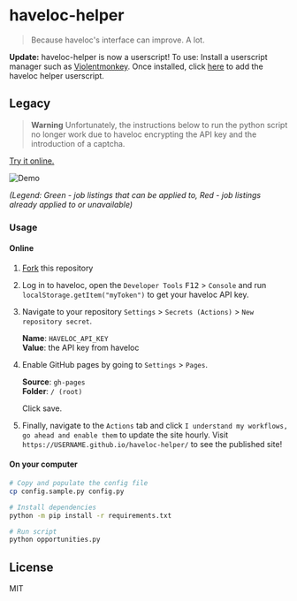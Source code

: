 # haveloc-helper

> Because haveloc's interface can improve. A lot.

**Update:** haveloc-helper is now a userscript! To use: Install a userscript manager such as [Violentmonkey](https://violentmonkey.github.io/). Once installed, click [here](https://cdn.jsdelivr.net/gh/radiantly/haveloc-helper@main/haveloc_helper.user.js) to add the haveloc helper userscript.

## Legacy

> **Warning**
> Unfortunately, the instructions below to run the python script no longer work due to haveloc encrypting the API key and the introduction of a captcha.

[Try it online.](https://radiantly.github.io/haveloc-helper/)

![Demo](.github/demo.gif)

_(Legend: Green - job listings that can be applied to, Red - job listings already applied to or unavailable)_

### Usage

#### Online

1. [Fork](https://github.com/radiantly/haveloc-helper/fork) this repository
2. Log in to haveloc, open the `Developer Tools` <kbd>F12</kbd> > `Console` and run `localStorage.getItem("myToken")` to get your haveloc API key.
3. Navigate to your repository `Settings` > `Secrets (Actions)` > `New repository secret`.

   **Name**: `HAVELOC_API_KEY`\
   **Value**: the API key from haveloc

4. Enable GitHub pages by going to `Settings` > `Pages`.

   **Source**: `gh-pages`\
   **Folder**: `/ (root)`

   Click save.

5. Finally, navigate to the `Actions` tab and click `I understand my workflows, go ahead and enable them` to update the site hourly. Visit `https://USERNAME.github.io/haveloc-helper/` to see the published site!

#### On your computer

```sh
# Copy and populate the config file
cp config.sample.py config.py

# Install dependencies
python -m pip install -r requirements.txt

# Run script
python opportunities.py
```

## License

MIT
